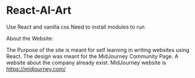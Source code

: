 # React-AI-Art
Use React and vanilla css
Need to install modules to run

About the Website:

The Purpose of the site is meant for self learning in writing websites using React.
The design was meant for the MidJourney Community Page.
A website about the company already exist.
MidJourney website is https://midjourney.com/
